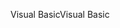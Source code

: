 <span data-ttu-id="2c9f3-101">Visual Basic</span><span class="sxs-lookup"><span data-stu-id="2c9f3-101">Visual Basic</span></span>